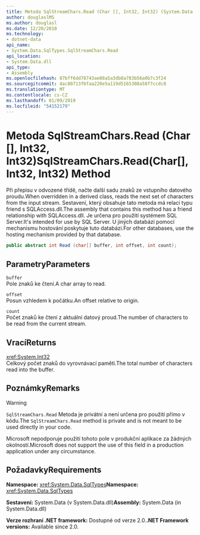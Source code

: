 ```yaml
---
title: Metoda SqlStreamChars.Read (Char [], Int32, Int32) (System.Data.SqlTypes)
author: douglaslMS
ms.author: douglasl
ms.date: 12/20/2018
ms.technology:
- dotnet-data
api_name:
- System.Data.SqlTypes.SqlStreamChars.Read
api_location:
- System.Data.dll
api_type:
- Assembly
ms.openlocfilehash: 87bff6dd78743ae08a5a3db8a783b56a0b7c3f24
ms.sourcegitcommit: 4ac80713f6faa220e5a119d5165308a58f7ccdc8
ms.translationtype: MT
ms.contentlocale: cs-CZ
ms.lasthandoff: 01/09/2019
ms.locfileid: "54152179"
---
```

# <a name="sqlstreamcharsreadchar-int32-int32-method"></a><span data-ttu-id="51ca6-102">Metoda SqlStreamChars.Read (Char [], Int32, Int32)</span><span class="sxs-lookup"><span data-stu-id="51ca6-102">SqlStreamChars.Read(Char[], Int32, Int32) Method</span></span>

<span data-ttu-id="51ca6-103">Při přepisu v odvozené třídě, načte další sadu znaků ze vstupního datového proudu.</span><span class="sxs-lookup"><span data-stu-id="51ca6-103">When overridden in a derived class, reads the next set of characters from the input stream.</span></span> <span data-ttu-id="51ca6-104">Sestavení, který obsahuje tato metoda má relaci typu friend s SQLAccess.dll.</span><span class="sxs-lookup"><span data-stu-id="51ca6-104">The assembly that contains this method has a friend relationship with SQLAccess.dll.</span></span> <span data-ttu-id="51ca6-105">Je určena pro použití systémem SQL Server.</span><span class="sxs-lookup"><span data-stu-id="51ca6-105">It's intended for use by SQL Server.</span></span> <span data-ttu-id="51ca6-106">U jiných databází pomocí mechanismu hostování poskytuje tuto databázi.</span><span class="sxs-lookup"><span data-stu-id="51ca6-106">For other databases, use the hosting mechanism provided by that database.</span></span>

```csharp
public abstract int Read (char[] buffer, int offset, int count);
```

## <a name="parameters"></a><span data-ttu-id="51ca6-107">Parametry</span><span class="sxs-lookup"><span data-stu-id="51ca6-107">Parameters</span></span>

`buffer`\
<span data-ttu-id="51ca6-108">Pole znaků ke čtení.</span><span class="sxs-lookup"><span data-stu-id="51ca6-108">A char array to read.</span></span>

`offset`\
<span data-ttu-id="51ca6-109">Posun vzhledem k počátku.</span><span class="sxs-lookup"><span data-stu-id="51ca6-109">An offset relative to origin.</span></span>

`count`\
<span data-ttu-id="51ca6-110">Počet znaků ke čtení z aktuální datový proud.</span><span class="sxs-lookup"><span data-stu-id="51ca6-110">The number of characters to be read from the current stream.</span></span>

## <a name="returns"></a><span data-ttu-id="51ca6-111">Vrací</span><span class="sxs-lookup"><span data-stu-id="51ca6-111">Returns</span></span>

<xref:System.Int32>\
<span data-ttu-id="51ca6-112">Celkový počet znaků do vyrovnávací paměti.</span><span class="sxs-lookup"><span data-stu-id="51ca6-112">The total number of characters read into the buffer.</span></span>

## <a name="remarks"></a><span data-ttu-id="51ca6-113">Poznámky</span><span class="sxs-lookup"><span data-stu-id="51ca6-113">Remarks</span></span>

> [!WARNING]
> <span data-ttu-id="51ca6-114">`SqlStreamChars.Read` Metoda je privátní a není určena pro použití přímo v kódu.</span><span class="sxs-lookup"><span data-stu-id="51ca6-114">The `SqlStreamChars.Read` method is private and is not meant to be used directly in your code.</span></span>
>
> <span data-ttu-id="51ca6-115">Microsoft nepodporuje použití tohoto pole v produkční aplikace za žádných okolností.</span><span class="sxs-lookup"><span data-stu-id="51ca6-115">Microsoft does not support the use of this field in a production application under any circumstance.</span></span>

## <a name="requirements"></a><span data-ttu-id="51ca6-116">Požadavky</span><span class="sxs-lookup"><span data-stu-id="51ca6-116">Requirements</span></span>

<span data-ttu-id="51ca6-117">**Namespace:** <xref:System.Data.SqlTypes></span><span class="sxs-lookup"><span data-stu-id="51ca6-117">**Namespace:** <xref:System.Data.SqlTypes></span></span>

<span data-ttu-id="51ca6-118">**Sestavení:** System.Data (v System.Data.dll)</span><span class="sxs-lookup"><span data-stu-id="51ca6-118">**Assembly:** System.Data (in System.Data.dll)</span></span>

<span data-ttu-id="51ca6-119">**Verze rozhraní .NET framework:** Dostupné od verze 2.0.</span><span class="sxs-lookup"><span data-stu-id="51ca6-119">**.NET Framework versions:** Available since 2.0.</span></span>